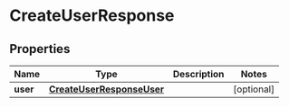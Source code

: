 

# CreateUserResponse


## Properties

| Name | Type | Description | Notes |
|------------ | ------------- | ------------- | -------------|
|**user** | [**CreateUserResponseUser**](CreateUserResponseUser.md) |  |  [optional] |



